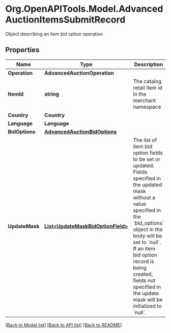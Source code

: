 # Org.OpenAPITools.Model.AdvancedAuctionItemsSubmitRecord
Object describing an item bid option operation

## Properties

Name | Type | Description | Notes
------------ | ------------- | ------------- | -------------
**Operation** | **AdvancedAuctionOperation** |  | 
**ItemId** | **string** | The catalog retail item id in the merchant namespace | 
**Country** | **Country** |  | 
**Language** | **Language** |  | 
**BidOptions** | [**AdvancedAuctionBidOptions**](AdvancedAuctionBidOptions.md) |  | 
**UpdateMask** | [**List&lt;UpdateMaskBidOptionField&gt;**](UpdateMaskBidOptionField.md) | The list of item bid option fields to be set or updated. Fields specified in the updated mask without a value specified in the &#x60;bid_options&#x60; object in the body will be set to &#x60;null&#x60;. If an item bid option record is being created, fields not specified in the update mask will be initialized to &#x60;null&#x60;. | 

[[Back to Model list]](../README.md#documentation-for-models) [[Back to API list]](../README.md#documentation-for-api-endpoints) [[Back to README]](../README.md)

